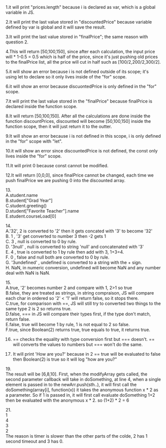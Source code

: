 1.it will print "prices.length" because i is declared as var, which is a global variable in JS.

2.It will print the last value stored in "discountedPrice" because variable defined by var is global and it will save the result.

3.It will print the last value stored in "finalPrice"; the same reason with question 2.

4.This will return [50,100,150], since after each calculation, the input price will * 1-0.5 = 0.5 which is half of the price, since it's just pushing old prices to the finalPrice list, all the price will cut in half such as [100/2,200/2,300/2].

5.it will show an error because i is not defined outside of its scope; it's using let to declare so it only lives inside of the "for" scope.

6.it will show an error because discuontedPrice is only defined in the "for" scope.

7.it will print the last value stored in the "finalPrice" because finalPrice is declared inside the function scope.

8.It will return [50,100,150]. After all the calculations are done inside the function discountPrices, discounted will become [50,100,150] inside the function scope, then it will just return it to the outter.

9.It will show an error because i is not defined in this scope, i is only defined in the "for" scope with "let".

10.it will show an error since discountedPrice is not defined, the const only lives inside the "for" scope.

11.It will print 0 because const cannot be modified.

12.It will return [0,0,0], since finalPrice cannot be changed, each time we push finalPrice we are pushing 0 into the discounted array.

13.\
A.student.name\
B.student["Grad Year"]\
C.student.greeting()\
D.student["Favorite Teacher"].name\
E.student.courseLoad[0]

14.\
A.'32', 2 is converted to '2' then it gets concated with '3' to become '32'\
B. 1 , '3' get converted to number 3 then -2 gets 1\
C. 3 , null is converted to 0 by rule.\
D. '3null' , null is converted to string 'null' and concatenated with '3'\
E. 4 , true is converted to 1 by rule then add with 3, 1+3=4.\
F. 0 , false and null both are converted to 0 by rule.\
G. '3undefined' , undefined is converted to a string with the + sign.\
H. NaN, in numeric conversion, undefined will become NaN and any number deal with NaN is NaN.

15.\
A.true, '2' becomes number 2 and compare with 1, 2>1 so true\
B.false, they are treated as strings, in string compraison, JS will compare each char in ordered so '2' < '1' will return false, so it stops there.\
C.true, for comparison with ==, JS will still try to converted two things to the same type 2 is 2 so returns true.\
D.false, === in JS will compare their types first, if the type don't match, return false.\
E.false, true will become 1 by rule, 1 is not equal to 2 so false.\
F.true, since Boolean(2) returns true, true equals to true, it returns true.

16. == checks the equality with type conversion first but === doesn't. == will converts the values to numbers but === won't do the same.

17. It will print 'How are you?' because in 2 == true will be evaluated to false then Boolean(2) is true so it will log "how are you?"

19.\
The result will be [6,8,10]. First, when the modifyArray gets called, the second parameter callback will take in doSomething, at line 4, when a single element is passed in to the newArr.push(sth..), it will first call the doSomething(array[i], function(x)) it takes the anonymous function x * 2 as a parameter. So if 1 is passed in, it will first call evaluate doSomething 1+2 then be evaluated with the anonymous x * 2. so (1+2) * 2 = 6  

21.\
1\
4\
3\
2\
The reason is timer is slower than the other parts of the colde, 2 has 1 second timeout and 3 has 0.
